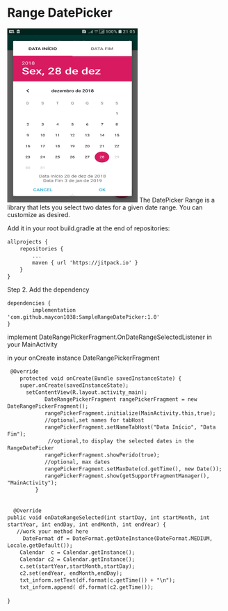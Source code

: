 # Range DatePicker
   <img src="SampleRangeDatePicker.jpg" height="400" width="300" title="SampleRangeDatePicker">
 The DatePicker Range is a library that lets you select two dates for a given date range. You can customize as desired.

Add it in your root build.gradle at the end of repositories:

	allprojects {
		repositories {
			...
			maven { url 'https://jitpack.io' }
		}
	}
Step 2. Add the dependency

	dependencies {
	        implementation 'com.github.maycon1038:SampleRangeDatePicker:1.0'
	}

implement DateRangePickerFragment.OnDateRangeSelectedListener in your MainActivity

in your onCreate instance DateRangePickerFragment
     
     @Override
        protected void onCreate(Bundle savedInstanceState) {
        super.onCreate(savedInstanceState);
          setContentView(R.layout.activity_main);
                DateRangePickerFragment rangePickerFragment = new DateRangePickerFragment();
                rangePickerFragment.initialize(MainActivity.this,true);
                //optional,set names for tabHost
                rangePickerFragment.setNameTabHost("Data Início", "Data Fim");
                 //optional,to display the selected dates in the RangeDatePicker
                rangePickerFragment.showPerido(true);
                //optional, max dates
                rangePickerFragment.setMaxDate(cd.getTime(), new Date());
                rangePickerFragment.show(getSupportFragmentManager(), "MainActivity");
             }


      @Override
    public void onDateRangeSelected(int startDay, int startMonth, int startYear, int endDay, int endMonth, int endYear) {
       //work your method here
         DateFormat df = DateFormat.getDateInstance(DateFormat.MEDIUM, Locale.getDefault());
        Calendar  c = Calendar.getInstance();
        Calendar c2 = Calendar.getInstance();
        c.set(startYear,startMonth,startDay);
        c2.set(endYear, endMonth,endDay);
        txt_inform.setText(df.format(c.getTime()) + "\n");
        txt_inform.append( df.format(c2.getTime());

    }
